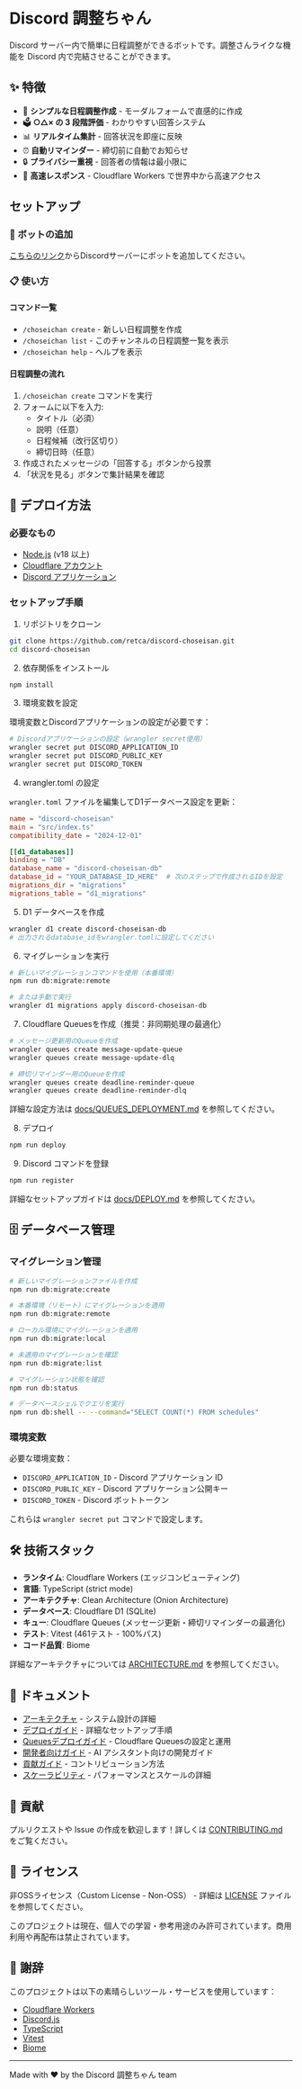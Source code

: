 # Discord 調整ちゃん

Discord サーバー内で簡単に日程調整ができるボットです。調整さんライクな機能を Discord 内で完結させることができます。

## ✨ 特徴

- 📝 **シンプルな日程調整作成** - モーダルフォームで直感的に作成
- 🗳️ **○△× の 3 段階評価** - わかりやすい回答システム
- 📊 **リアルタイム集計** - 回答状況を即座に反映
- ⏰ **自動リマインダー** - 締切前に自動でお知らせ
- 🔒 **プライバシー重視** - 回答者の情報は最小限に
- 🚀 **高速レスポンス** - Cloudflare Workers で世界中から高速アクセス

## セットアップ

### 🤖 ボットの追加

[こちらのリンク](https://discord.com/api/oauth2/authorize?client_id=1392384546560802947&permissions=2147485696&scope=bot%20applications.commands)からDiscordサーバーにボットを追加してください。

### 📋 使い方

#### コマンド一覧

- `/choseichan create` - 新しい日程調整を作成
- `/choseichan list` - このチャンネルの日程調整一覧を表示
- `/choseichan help` - ヘルプを表示

#### 日程調整の流れ

1. `/choseichan create` コマンドを実行
2. フォームに以下を入力:
   - タイトル（必須）
   - 説明（任意）
   - 日程候補（改行区切り）
   - 締切日時（任意）
3. 作成されたメッセージの「回答する」ボタンから投票
4. 「状況を見る」ボタンで集計結果を確認

## 🚀 デプロイ方法

### 必要なもの

- [Node.js](https://nodejs.org/) (v18 以上)
- [Cloudflare アカウント](https://dash.cloudflare.com/sign-up)
- [Discord アプリケーション](https://discord.com/developers/applications)

### セットアップ手順

1. リポジトリをクローン
```bash
git clone https://github.com/retca/discord-choseisan.git
cd discord-choseisan
```

2. 依存関係をインストール
```bash
npm install
```

3. 環境変数を設定

環境変数とDiscordアプリケーションの設定が必要です：

```bash
# Discordアプリケーションの設定（wrangler secret使用）
wrangler secret put DISCORD_APPLICATION_ID
wrangler secret put DISCORD_PUBLIC_KEY  
wrangler secret put DISCORD_TOKEN
```

4. wrangler.toml の設定

`wrangler.toml` ファイルを編集してD1データベース設定を更新：

```toml
name = "discord-choseisan"
main = "src/index.ts"
compatibility_date = "2024-12-01"

[[d1_databases]]
binding = "DB"
database_name = "discord-choseisan-db"
database_id = "YOUR_DATABASE_ID_HERE"  # 次のステップで作成されるIDを設定
migrations_dir = "migrations"
migrations_table = "d1_migrations"
```

5. D1 データベースを作成
```bash
wrangler d1 create discord-choseisan-db
# 出力されるdatabase_idをwrangler.tomlに設定してください
```

6. マイグレーションを実行
```bash
# 新しいマイグレーションコマンドを使用（本番環境）
npm run db:migrate:remote

# または手動で実行
wrangler d1 migrations apply discord-choseisan-db
```

7. Cloudflare Queuesを作成（推奨：非同期処理の最適化）
```bash
# メッセージ更新用のQueueを作成
wrangler queues create message-update-queue
wrangler queues create message-update-dlq

# 締切リマインダー用のQueueを作成
wrangler queues create deadline-reminder-queue
wrangler queues create deadline-reminder-dlq
```

詳細な設定方法は [docs/QUEUES_DEPLOYMENT.md](docs/QUEUES_DEPLOYMENT.md) を参照してください。

8. デプロイ
```bash
npm run deploy
```

9. Discord コマンドを登録
```bash
npm run register
```

詳細なセットアップガイドは [docs/DEPLOY.md](docs/DEPLOY.md) を参照してください。

## 🗄️ データベース管理

### マイグレーション管理

```bash
# 新しいマイグレーションファイルを作成
npm run db:migrate:create

# 本番環境（リモート）にマイグレーションを適用
npm run db:migrate:remote

# ローカル環境にマイグレーションを適用
npm run db:migrate:local

# 未適用のマイグレーションを確認
npm run db:migrate:list

# マイグレーション状態を確認
npm run db:status

# データベースシェルでクエリを実行
npm run db:shell -- --command="SELECT COUNT(*) FROM schedules"
```

### 環境変数

必要な環境変数：

- `DISCORD_APPLICATION_ID` - Discord アプリケーション ID
- `DISCORD_PUBLIC_KEY` - Discord アプリケーション公開キー  
- `DISCORD_TOKEN` - Discord ボットトークン

これらは `wrangler secret put` コマンドで設定します。

## 🛠️ 技術スタック

- **ランタイム**: Cloudflare Workers (エッジコンピューティング)
- **言語**: TypeScript (strict mode)
- **アーキテクチャ**: Clean Architecture (Onion Architecture)
- **データベース**: Cloudflare D1 (SQLite)
- **キュー**: Cloudflare Queues (メッセージ更新・締切リマインダーの最適化)
- **テスト**: Vitest (461テスト - 100%パス)
- **コード品質**: Biome

詳細なアーキテクチャについては [ARCHITECTURE.md](ARCHITECTURE.md) を参照してください。

## 📖 ドキュメント

- [アーキテクチャ](ARCHITECTURE.md) - システム設計の詳細
- [デプロイガイド](docs/DEPLOY.md) - 詳細なセットアップ手順
- [Queuesデプロイガイド](docs/QUEUES_DEPLOYMENT.md) - Cloudflare Queuesの設定と運用
- [開発者向けガイド](CLAUDE.md) - AI アシスタント向けの開発ガイド
- [貢献ガイド](docs/CONTRIBUTING.md) - コントリビューション方法
- [スケーラビリティ](docs/SCALABILITY.md) - パフォーマンスとスケールの詳細

## 🤝 貢献

プルリクエストや Issue の作成を歓迎します！詳しくは [CONTRIBUTING.md](docs/CONTRIBUTING.md) をご覧ください。

## 📝 ライセンス

非OSSライセンス（Custom License - Non-OSS） - 詳細は [LICENSE](LICENSE) ファイルを参照してください。

このプロジェクトは現在、個人での学習・参考用途のみ許可されています。商用利用や再配布は禁止されています。

## 🙏 謝辞

このプロジェクトは以下の素晴らしいツール・サービスを使用しています：

- [Cloudflare Workers](https://workers.cloudflare.com/)
- [Discord.js](https://discord.js.org/)
- [TypeScript](https://www.typescriptlang.org/)
- [Vitest](https://vitest.dev/)
- [Biome](https://biomejs.dev/)

---

Made with ❤️ by the Discord 調整ちゃん team
